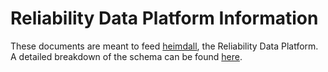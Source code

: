 # Reliability Data Platform Information

These documents are meant to feed [heimdall](https://heimdall.hashicorp.services/site/), the Reliability Data Platform. A detailed breakdown of the schema can be found [here](https://github.com/hashicorp/core-sre-heimdall-core/blob/main/docs/SCHEMA.md).

